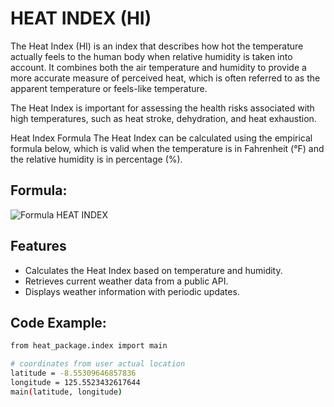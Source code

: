 # HEAT INDEX (HI)

The Heat Index (HI) is an index that describes how hot the temperature actually feels to the human body when relative humidity is taken into account. It combines both the air temperature and humidity to provide a more accurate measure of perceived heat, which is often referred to as the apparent temperature or feels-like temperature.

The Heat Index is important for assessing the health risks associated with high temperatures, such as heat stroke, dehydration, and heat exhaustion.

Heat Index Formula
The Heat Index can be calculated using the empirical formula below, which is valid when the temperature is in Fahrenheit (°F) and the relative humidity is in percentage (%).

## Formula:

![Formula HEAT INDEX](https://cdck-file-uploads-global.s3.dualstack.us-west-2.amazonaws.com/flex020/uploads/sws/original/2X/1/107877b6f0aefcbb913cbcf20636d0fe8e1d1438.png)


## Features

- Calculates the Heat Index based on temperature and humidity.
- Retrieves current weather data from a public API.
- Displays weather information with periodic updates.

## Code Example:

```bash
from heat_package.index import main

# coordinates from user actual location
latitude = -8.55309646857836
longitude = 125.5523432617644
main(latitude, longitude)

